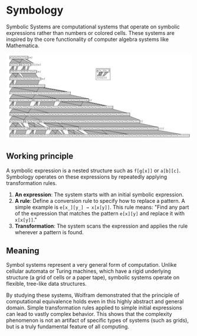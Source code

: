 # Symbology

Symbolic Systems are computational systems that operate on symbolic expressions rather than numbers or colored cells. These systems are inspired by the core functionality of computer algebra systems like Mathematica.

![Single-step evolution process of type system](../../images/chapter3/p102.png)

## Working principle

A symbolic expression is a nested structure such as `f[g[x]]` or `a[b][c]`. Symbology operates on these expressions by repeatedly applying transformation rules.

1. **An expression**: The system starts with an initial symbolic expression.
2. **A rule**: Define a conversion rule to specify how to replace a pattern. A simple example is `e[x_][y_] → x[x[y]]`. This rule means: "Find any part of the expression that matches the pattern `e[x][y]` and replace it with `x[x[y]]`."
3. **Transformation**: The system scans the expression and applies the rule wherever a pattern is found.

## Meaning

Symbol systems represent a very general form of computation. Unlike cellular automata or Turing machines, which have a rigid underlying structure (a grid of cells or a paper tape), symbolic systems operate on flexible, tree-like data structures.

By studying these systems, Wolfram demonstrated that the principle of computational equivalence holds even in this highly abstract and general domain. Simple transformation rules applied to simple initial expressions can lead to vastly complex behavior. This shows that the complexity phenomenon is not an artifact of specific types of systems (such as grids), but is a truly fundamental feature of all computing.